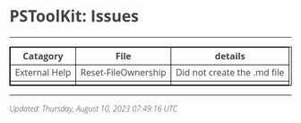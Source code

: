 ﻿<style>
table {
    border-collapse: collapse;
}
table, th, td {
   border: 1px solid black;
}
blockquote {
    border-left: solid blue;
    padding-left: 10px;
}
@import url(http://fonts.googleapis.com/css?family=Open+Sans:300italic,300);
body {
  color: #444;
  font-family: 'Open Sans', Helvetica, sans-serif;
  font-weight: 300;
}
</style>
# PSToolKit: Issues

---

| Catagory      | File                | details                     |
| ------------- | ------------------- | --------------------------- |
| External Help | Reset-FileOwnership | Did not create the .md file |
|               |                     |                             |

---

*Updated: Thursday, August 10, 2023 07:49:16 UTC*
